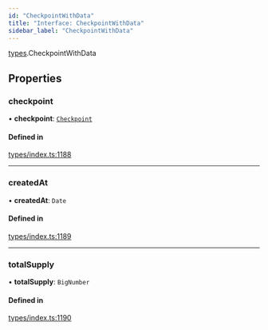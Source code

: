 ```yaml
---
id: "CheckpointWithData"
title: "Interface: CheckpointWithData"
sidebar_label: "CheckpointWithData"
---
```


[types](../../../modules/Types/Types.md).CheckpointWithData

## Properties

### checkpoint

• **checkpoint**: [`Checkpoint`](../../../classes/API/Entities/Checkpoint/Checkpoint.md)

#### Defined in

[types/index.ts:1188](https://github.com/PolymeshAssociation/polymesh-sdk/blob/31fdce23/src/types/index.ts#L1188)

___

### createdAt

• **createdAt**: `Date`

#### Defined in

[types/index.ts:1189](https://github.com/PolymeshAssociation/polymesh-sdk/blob/31fdce23/src/types/index.ts#L1189)

___

### totalSupply

• **totalSupply**: `BigNumber`

#### Defined in

[types/index.ts:1190](https://github.com/PolymeshAssociation/polymesh-sdk/blob/31fdce23/src/types/index.ts#L1190)
